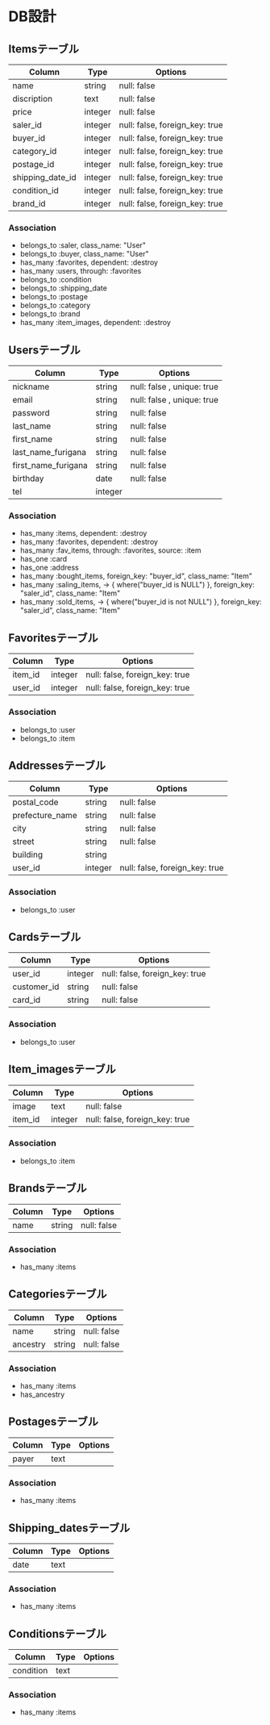 # DB設計

## Itemsテーブル

|Column|Type|Options|
|------|----|-------|
|name|string|null: false|
|discription|text|null: false|
|price|integer|null: false|
|saler_id|integer|null: false, foreign_key: true|
|buyer_id|integer|null: false, foreign_key: true|
|category_id|integer|null: false, foreign_key: true|
|postage_id|integer|null: false, foreign_key: true|
|shipping_date_id|integer|null: false, foreign_key: true|
|condition_id|integer|null: false, foreign_key: true|
|brand_id|integer|null: false, foreign_key: true|

### Association
- belongs_to :saler, class_name: "User"
- belongs_to :buyer, class_name: "User"
- has_many :favorites, dependent: :destroy
- has_many :users, through: :favorites
- belongs_to :condition
- belongs_to :shipping_date
- belongs_to :postage
- belongs_to :category
- belongs_to :brand
- has_many :item_images, dependent: :destroy


## Usersテーブル

|Column|Type|Options|
|------|----|-------|
|nickname|string|null: false , unique: true|
|email|string|null: false , unique: true|
|password|string|null: false|
|last_name|string|null: false|
|first_name|string|null: false|
|last_name_furigana|string|null: false|
|first_name_furigana|string|null: false|
|birthday|date|null: false|
|tel|integer||

### Association
- has_many :items, dependent: :destroy
- has_many :favorites, dependent: :destroy
- has_many :fav_items, through: :favorites, source: :item
- has_one :card
- has_one :address
- has_many :bought_items, foreign_key: "buyer_id", class_name: "Item"
- has_many :saling_items, -> { where("buyer_id is NULL") }, foreign_key: "saler_id", class_name: "Item"
- has_many :sold_items, -> { where("buyer_id is not NULL") }, foreign_key: "saler_id", class_name: "Item"


## Favoritesテーブル

|Column|Type|Options|
|------|----|-------|
|item_id|integer|null: false, foreign_key: true|
|user_id|integer|null: false, foreign_key: true|

### Association
- belongs_to :user
- belongs_to :item


## Addressesテーブル

|Column|Type|Options|
|------|----|-------|
|postal_code|string|null: false|
|prefecture_name|string|null: false|
|city|string|null: false|
|street|string|null: false|
|building|string||
|user_id|integer|null: false, foreign_key: true|

### Association
- belongs_to :user

## Cardsテーブル

|Column|Type|Options|
|------|----|-------|
|user_id|integer|null: false, foreign_key: true|
|customer_id|string|null: false|
|card_id|string|null: false|

### Association
- belongs_to :user


## Item_imagesテーブル

|Column|Type|Options|
|------|----|-------|
|image|text|null: false|
|item_id|integer|null: false, foreign_key: true|

### Association
- belongs_to :item


## Brandsテーブル

|Column|Type|Options|
|------|----|-------|
|name|string|null: false|

### Association
- has_many :items


## Categoriesテーブル

|Column|Type|Options|
|------|----|-------|
|name|string|null: false|
|ancestry|string|null: false|

### Association
- has_many :items
- has_ancestry


## Postagesテーブル

|Column|Type|Options|
|------|----|-------|
|payer|text||

### Association
- has_many :items


## Shipping_datesテーブル

|Column|Type|Options|
|------|----|-------|
|date|text||

### Association
- has_many :items


## Conditionsテーブル

|Column|Type|Options|
|------|----|-------|
|condition|text||

### Association
- has_many :items
